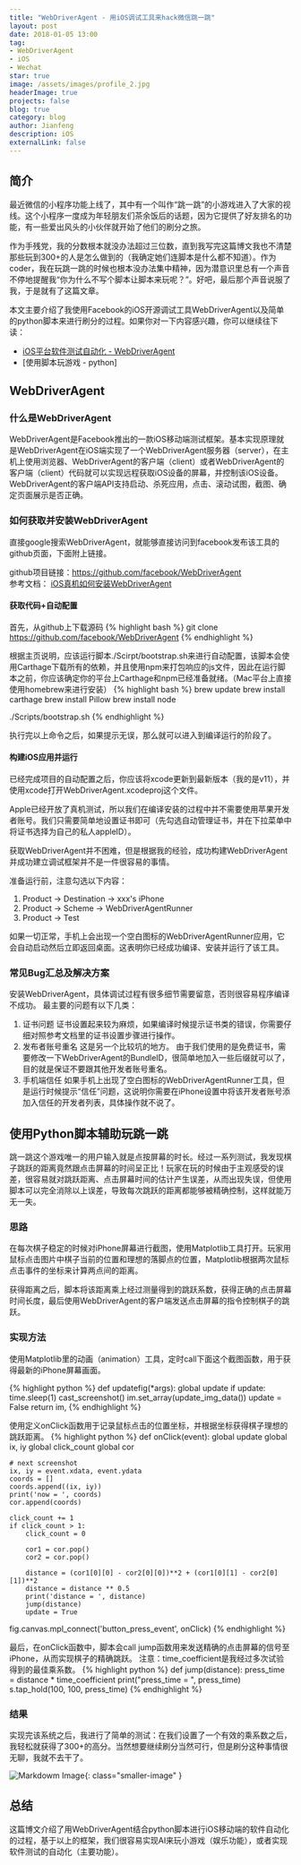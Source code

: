 ```yaml
---
title: "WebDriverAgent - 用iOS调试工具来hack微信跳一跳"
layout: post
date: 2018-01-05 13:00
tag: 
- WebDriverAgent
- iOS
- Wechat
star: true
image: /assets/images/profile_2.jpg
headerImage: true
projects: false
blog: true
category: blog
author: Jianfeng
description: iOS
externalLink: false
---
```


## 简介
最近微信的小程序功能上线了，其中有一个叫作“跳一跳”的小游戏进入了大家的视线。这个小程序一度成为年轻朋友们茶余饭后的话题，因为它提供了好友排名的功能，有一些爱出风头的小伙伴就开始了他们的刷分之旅。

作为手残党，我的分数根本就没办法超过三位数，直到我写完这篇博文我也不清楚那些玩到300+的人是怎么做到的（我确定她们连脚本是什么都不知道）。作为coder，我在玩跳一跳的时候也根本没办法集中精神，因为潜意识里总有一个声音不停地提醒我“你为什么不写个脚本让脚本来玩呢？”。好吧，最后那个声音说服了我，于是就有了这篇文章。

本文主要介绍了我使用Facebook的iOS开源调试工具WebDriverAgent以及简单的python脚本来进行刷分的过程。如果你对一下内容感兴趣，你可以继续往下读：
- [iOS平台软件测试自动化 - WebDriverAgent](#webdriveragent)
- [使用脚本玩游戏 - python]

## WebDriverAgent
### 什么是WebDriverAgent

WebDriverAgent是Facebook推出的一款iOS移动端测试框架。基本实现原理就是WebDriverAgent在iOS端实现了一个WebDriverAgent服务器（server），在主机上使用浏览器、WebDriverAgent的客户端（client）或者WebDriverAgent的客户端（client）代码就可以实现远程获取iOS设备的屏幕，并控制该iOS设备。
WebDriverAgent的客户端API支持启动、杀死应用，点击、滚动试图，截图、确定页面展示是否正确。

### 如何获取并安装WebDriverAgent

直接google搜索WebDriverAgent，就能够直接访问到facebook发布该工具的github页面，下面附上链接。

github项目链接：https://github.com/facebook/WebDriverAgent<br/>
参考文档： [iOS真机如何安装WebDriverAgent](https://testerhome.com/topics/7220)

#### 获取代码+自动配置

首先，从github上下载源码
{% highlight bash %}
git clone https://github.com/facebook/WebDriverAgent
{% endhighlight %}

根据主页说明，应该运行脚本./Scirpt/bootstrap.sh来进行自动配置，该脚本会使用Carthage下载所有的依赖，并且使用npm来打包响应的js文件，因此在运行脚本之前，你应该确定你的平台上Carthage和npm已经准备就绪。（Mac平台上直接使用homebrew来进行安装）
{% highlight bash %}
brew update
brew install carthage
brew install Pillow
brew install node

./Scripts/bootstrap.sh
{% endhighlight %}

执行完以上命令之后，如果提示无误，那么就可以进入到编译运行的阶段了。

#### 构建iOS应用并运行

已经完成项目的自动配置之后，你应该将xcode更新到最新版本（我的是v11），并使用xcode打开WebDriverAgent.xcodeproj这个文件。

Apple已经开放了真机测试，所以我们在编译安装的过程中并不需要使用苹果开发者账号。我们只需要简单地设置证书即可（先勾选自动管理证书，并在下拉菜单中将证书选择为自己的私人appleID）。

获取WebDriverAgent并不困难，但是根据我的经验，成功构建WebDriverAgent并成功建立调试框架并不是一件很容易的事情。

准备运行前，注意勾选以下内容：
1. Product -> Destination -> xxx's iPhone
2. Product -> Scheme -> WebDriverAgentRunner
3. Product -> Test

如果一切正常，手机上会出现一个空白图标的WebDriverAgentRunner应用，它会自动启动然后立即返回桌面。这表明你已经成功编译、安装并运行了该工具。

### 常见Bug汇总及解决方案

安装WebDriverAgent，具体调试过程有很多细节需要留意，否则很容易程序编译不成功。
最主要的问题有以下几类：
1. 证书问题
证书设置起来较为麻烦，如果编译时候提示证书类的错误，你需要仔细对照参考文档里的证书设置步骤进行操作。
2. 发布者账号重名
这是另一个比较坑的地方。
由于我们使用的是免费证书，需要修改一下WebDriverAgent的BundleID，很简单地加入一些后缀就可以了，目的就是保证不要跟其他开发者账号重名。
3. 手机端信任
如果手机上出现了空白图标的WebDriverAgentRunner工具，但是运行时候提示“信任”问题，这说明你需要在iPhone设置中将该开发者账号添加入信任的开发者列表，具体操作就不说了。

## 使用Python脚本辅助玩跳一跳

跳一跳这个游戏唯一的用户输入就是点按屏幕的时长。经过一系列测试，我发现棋子跳跃的距离竟然跟点击屏幕的时间呈正比！玩家在玩的时候由于主观感受的误差，很容易就对跳跃距离、点击屏幕时间的估计产生误差，从而出现失误，但使用脚本可以完全消除以上误差，导致每次跳跃的距离都能够被精确控制，这样就能万无一失。

### 思路

在每次棋子稳定的时候对iPhone屏幕进行截图，使用Matplotlib工具打开。玩家用鼠标点击图片中棋子当前的位置和理想的落脚点的位置，Matplotlib根据两次鼠标点击事件的坐标来计算两点间的距离。

获得距离之后，脚本将该距离乘上经过测量得到的跳跃系数，获得正确的点击屏幕时间长度，最后使用WebDriverAgent的客户端发送点击屏幕的指令控制棋子的跳跃。

### 实现方法

使用Matplotlib里的动画（animation）工具，定时call下面这个截图函数，用于获得最新的iPhone屏幕画面。

{% highlight python %}
def updatefig(*args):
    global update
    if update:
        time.sleep(1)
        cast_screenshot()
        im.set_array(update_img_data())
        update = False
    return im,
{% endhighlight %}

使用定义onClick函数用于记录鼠标点击的位置坐标，并根据坐标获得棋子理想的跳跃距离。
{% highlight python %}
def onClick(event):
    global update
    global ix, iy
    global click_count
    global cor

    # next screenshot
    ix, iy = event.xdata, event.ydata
    coords = []
    coords.append((ix, iy))
    print('now = ', coords)
    cor.append(coords)

    click_count += 1
    if click_count > 1:
        click_count = 0

        cor1 = cor.pop()
        cor2 = cor.pop()

        distance = (cor1[0][0] - cor2[0][0])**2 + (cor1[0][1] - cor2[0][1])**2
        distance = distance ** 0.5
        print('distance = ', distance)
        jump(distance)
        update = True
fig.canvas.mpl_connect('button_press_event', onClick)
{% endhighlight %}

最后，在onClick函数中，脚本会call jump函数用来发送精确的点击屏幕的信号至iPhone，从而实现棋子的精确跳跃。
注意：time_coefficient是我经过多次试验得到的最佳乘系数。
{% highlight python %}
def jump(distance):
    press_time = distance * time_coefficient
    print("press_time = ", press_time)
    s.tap_hold(100, 100, press_time)
{% endhighlight %}

### 结果

实现完该系统之后，我进行了简单的测试：在我们设置了一个有效的乘系数之后，我轻松就获得了300+的高分。当然想要继续刷分当然可行，但是刷分这种事情很无聊，我就不去干了。

![Markdowm Image][1]{: class="smaller-image" }

## 总结

这篇博文介绍了用WebDriverAgent结合python脚本进行iOS移动端的软件自动化的过程，基于以上的框架，我们很容易实现AI来玩小游戏（娱乐功能），或者实现软件测试的自动化（主要功能）。


[1]: /assets/images/4_wechat_jump_result.png
